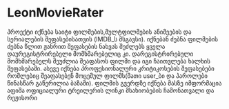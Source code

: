 # LeonMovieRater

პროექტი იქნება საიტი ფილმების,მულტფილმების ანიმეების და სერიალების შეფასებისათვის (IMDB_ს მსგავსი).
იქნებან  ძებნა ფილმების ძებნა წლით ჟანრით შეფასების ნახვას შეძლებს ყველა დაურეგისტრირებელი მომხმარებელიც კი.
დარეგისტრირებული მომხმარებელს შეუძლია შეაფასოს ფილმი  და იგი ჩაითვლება ხალხის შეფასებაში.
ასევე იქნება პროფესიონალური კრიტიკოსების შეფასებები რომლებიც შეაფასებენ მოცემულ ფილმს(მათი user_ბი და პაროლები წინასწარ გაწერილია ბაზაში).
ფილმის გვერდზე იქნება მასზე იმფორმაცია აფიშა ოფიციალური ტრეილერის ლინკი მსახიობების ჩამონათვალი და რეჟისორი
